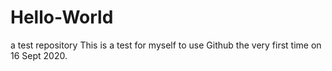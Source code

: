 # Hello-World
a test repository
This is a test for myself to use Github the very first time on 16 Sept 2020.
